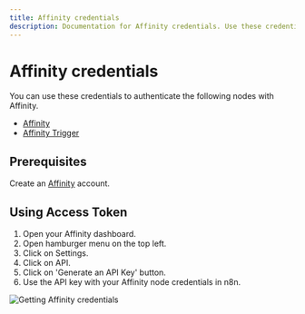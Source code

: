 ```yaml
---
title: Affinity credentials
description: Documentation for Affinity credentials. Use these credentials to authenticate Affinity in n8n, a workflow automation platform.
---
```


# Affinity credentials

You can use these credentials to authenticate the following nodes with Affinity.

- [Affinity](/integrations/builtin/app-nodes/n8n-nodes-base.affinity/)
- [Affinity Trigger](/integrations/builtin/trigger-nodes/n8n-nodes-base.affinitytrigger/)



## Prerequisites

Create an [Affinity](https://www.affinity.co/) account.

## Using Access Token

1. Open your Affinity dashboard.
2. Open hamburger menu on the top left.
3. Click on Settings.
4. Click on API.
5. Click on 'Generate an API Key' button.
6. Use the API key with your Affinity node credentials in n8n.


![Getting Affinity credentials](/_images/integrations/builtin/credentials/affinity/using-access-token.gif)

